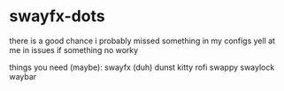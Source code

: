 # swayfx-dots
there is a good chance i probably missed something in my configs
yell at me in issues if something no worky

things you need (maybe):
swayfx (duh)
dunst
kitty
rofi
swappy
swaylock
waybar
